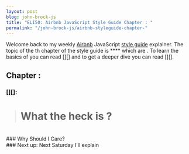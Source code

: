 ```yaml
---
layout: post
blog: john-brock-js
title: "ELI50: Airbnb JavaScript Style Guide Chapter : "
permalink: "/john-brock-js/airbnb-styleguide-chapter-"
---
```


Welcome back to my weekly [Airbnb][airbnb] JavaScript [style guide][style guide] explainer. The topic of the th chapter of the style guide is **** which are . To learn the basics of  you can read [][] and to get a deeper dive you can read [][].

## Chapter : 
### [][]:

> # What the heck is ?
<br>
### Why Should I Care?

<br>
### Next up: 
Next Saturday I'll explain 

[airbnb]: https://www.airbnb.com/
[style guide]: https://github.com/airbnb/javascript#types--primitives